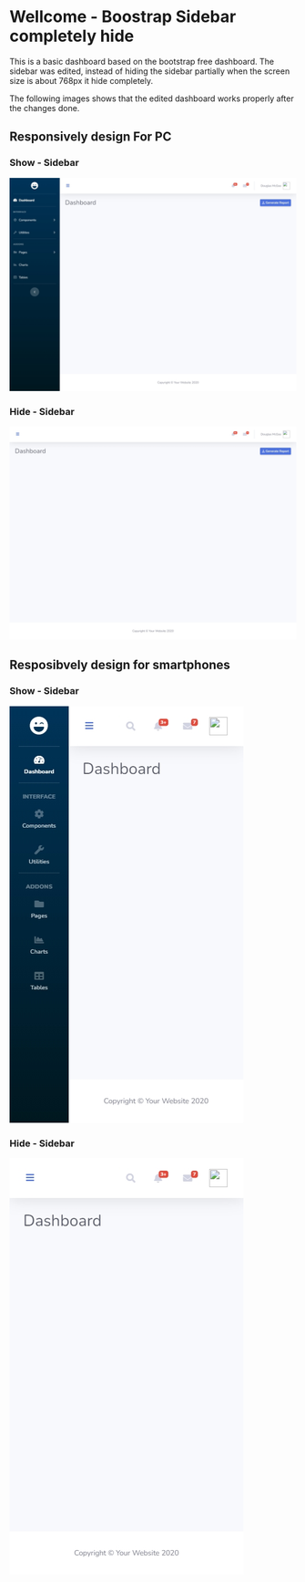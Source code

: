 # Wellcome -  Boostrap Sidebar completely hide

This is a basic dashboard based on the bootstrap free dashboard. The sidebar was edited, instead of hiding the sidebar partially when the screen size is about 768px it hide completely.

The following images shows that the edited dashboard works properly after the changes done.  

## Responsively design For PC

### Show - Sidebar 

![image](https://github.com/MiguelBenalcazar/Bootstrap_sidebar_hide_completely/blob/main/Index%20-%20Generic%20Laptop%20-%202021-8-4%20at%209.20.05%20AM.jpg)

### Hide - Sidebar
![image](https://github.com/MiguelBenalcazar/Bootstrap_sidebar_hide_completely/blob/main/Index%20-%20Generic%20Laptop%20-%202021-8-4%20at%209.20.12%20AM.jpg)


## Resposibvely design for smartphones

### Show - Sidebar 

![image](https://github.com/MiguelBenalcazar/Bootstrap_sidebar_hide_completely/blob/main/Index%20-%20Pixel%202%20-%202021-8-4%20at%209.20.17%20AM.jpg)

### Hide - Sidebar

![image](https://github.com/MiguelBenalcazar/Bootstrap_sidebar_hide_completely/blob/main/Index%20-%20Pixel%202%20-%202021-8-4%20at%209.20.19%20AM.jpg)


